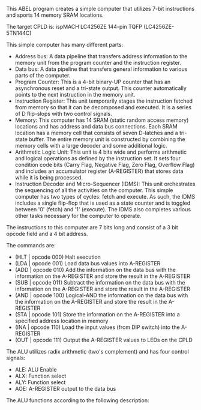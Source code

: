 This ABEL program creates a simple computer that utilizes 7-bit instructions and sports 14 memory SRAM locations.

The target CPLD is: ispMACH LC4256ZE 144-pin TQFP (LC4256ZE-5TN144C)

This simple computer has many different parts:
* Address bus: A data pipeline that transfers address information to the memory unit from the program counter and the instruction register.
* Data bus: A data pipeline that transfers general information to various parts of the computer.
* Program Counter: This is a 4-bit binary-UP counter that has an asynchronous reset and a tri-state output. This counter automatically points to the next instruction in the memory unit.
* Instruction Register: This unit temporarily stages the instruction fetched from memory so that it can be decomposed and executed. It is a series of D flip-slops with two control signals.
* Memory: This computer has 14 SRAM (static random access memory) locations and has address and data bus connections. Each SRAM location has a memory cell that consists of seven D-latches and a tri-state buffer. The entire memory unit is constructed by combining the memory cells with a large decoder and some additional logic.
* Arithmetic Logic Unit: This unit is 4 bits wide and performs arithmetic and logical operations as defined by the instruction set. It sets four condition code bits (Carry Flag, Negative Flag, Zero Flag, Overflow Flag) and includes an accumulator register (A-REGISTER) that stores data while it is being processed.
* Instruction Decoder and Micro-Sequencer (IDMS): This unit orchestrates the sequencing of all the activities on the computer. This simple computer has two types of cycles: fetch and execute. As such, the IDMS includes a single flip-flop that is used as a state counter and is toggled between '0' (fetch) and '1' (execute). The IDMS also completes various other tasks necessary for the computer to operate.

The instructions to this computer are 7 bits long and consist of a 3 bit opcode field and a 4 bit address.

The commands are:

* (HLT | opcode 000) Halt execution
* (LDA | opcode 001) Load data bus values into A-REGISTER
* (ADD | opcode 010) Add the information on the data bus with the information on the A-REGISTER and store the result in the A-REGISTER
* (SUB | opcode 011) Subtract the information on the data bus with the information on the A-REGISTER and store the result in the A-REGISTER
* (AND | opcode 100) Logical-AND the information on the data bus with the information on the A-REGISTER and store the result in the A-REGISTER
* (STA | opcode 101) Store the information on the A-REGISTER into a specified address location in memory
* (INA | opcode 110) Load the input values (from DIP switch) into the A-REGISTER
* (OUT | opcode 111) Output the A-REGISTER values to LEDs on the CPLD

The ALU utilizes radix arithmetic (two's complement) and has four control signals:
* ALE: ALU Enable
* ALX: Function select
* ALY: Function select
* AOE: A-REGISTER output to the data bus

The ALU functions according to the following description:
